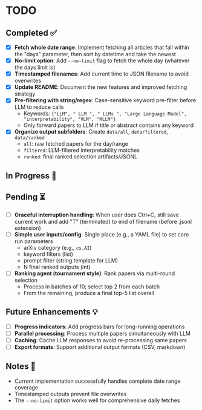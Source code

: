 # TODO

## Completed ✅

- [x] **Fetch whole date range**: Implement fetching all articles that fall within the "days" parameter, then sort by datetime and take the newest
- [x] **No-limit option**: Add `--no-limit` flag to fetch the whole day (whatever the days limit is) 
- [x] **Timestamped filenames**: Add current time to JSON filename to avoid overwrites
- [x] **Update README**: Document the new features and improved fetching strategy
- [x] **Pre-filtering with string/regex**: Case-sensitive keyword pre-filter before LLM to reduce calls
  - Keywords: `{"LLM", " LLM ", " LLMs ", "Large Language Model", "interpretability", "VLM", "MLLM"}`
  - Only forward papers to LLM if title or abstract contains any keyword
- [x] **Organize output subfolders**: Create `data/all`, `data/filtered`, `data/ranked`
  - `all`: raw fetched papers for the day/range
  - `filtered`: LLM-filtered interpretability matches
  - `ranked`: final ranked selection artifacts/JSONL

## In Progress 🚧

## Pending ⏳

- [ ] **Graceful interruption handling**: When user does Ctrl+C, still save current work and add "T" (terminated) to end of filename (before .jsonl extension)
- [ ] **Simple user inputs/config**: Single place (e.g., a YAML file) to set core run parameters
  - arXiv category (e.g., `cs.AI`)
  - keyword filters (list)
  - prompt filter (string template for LLM)
  - N final ranked outputs (int)
- [ ] **Ranking agent (tournament style)**: Rank papers via multi-round selection
  - Process in batches of 10; select top 2 from each batch
  - From the remaining, produce a final top-5 list overall

## Future Enhancements 💡

- [ ] **Progress indicators**: Add progress bars for long-running operations
- [ ] **Parallel processing**: Process multiple papers simultaneously with LLM
- [ ] **Caching**: Cache LLM responses to avoid re-processing same papers
- [ ] **Export formats**: Support additional output formats (CSV, markdown)

## Notes 📝

- Current implementation successfully handles complete date range coverage
- Timestamped outputs prevent file overwrites
- The `--no-limit` option works well for comprehensive daily fetches
